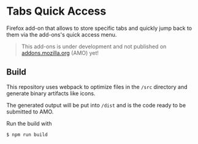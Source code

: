 # Tabs Quick Access

Firefox add-on that allows to store specific tabs and quickly jump back to them via the add-ons's quick access menu.

> This add-ons is under development and not published on [addons.mozilla.org](https://addons.mozilla.org) (AMO) yet!

## Build

This repository uses webpack to optimize files in the `/src` directory and generate binary artifacts like icons.

The generated output will be put into `/dist` and is the code ready to be submitted to AMO.

Run the build with

```sh
$ npm run build
```
